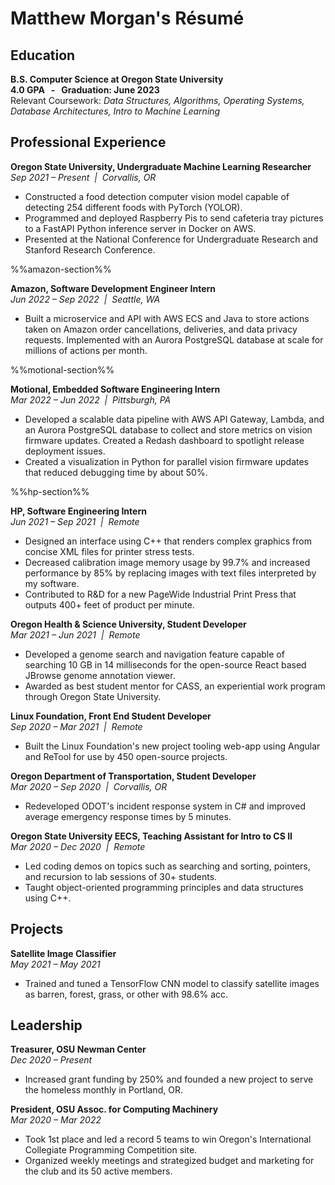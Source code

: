 # Matthew Morgan's Résumé

## Education

**B.S. Computer Science at Oregon State University**<br>
**4.0 GPA &nbsp; - &nbsp; Graduation: June 2023**<br>
Relevant Coursework: *Data Structures, Algorithms, Operating Systems, Database Architectures, Intro to Machine Learning*

## Professional Experience

**Oregon State University, Undergraduate Machine Learning Researcher**<br>
*Sep 2021 – Present &nbsp;|&nbsp; Corvallis, OR*<br>
- Constructed a food detection computer vision model capable of detecting 254 different foods with PyTorch (YOLOR). 
- Programmed and deployed Raspberry Pis to send cafeteria tray pictures to a FastAPI Python inference server in Docker on AWS.
- Presented at the National Conference for Undergraduate Research and Stanford Research Conference.

%%amazon-section%%

**Amazon, Software Development Engineer Intern**<br>
*Jun 2022 – Sep 2022 &nbsp;|&nbsp; Seattle, WA*<br>
- Built a microservice and API with AWS ECS and Java to store actions taken on Amazon order cancellations, deliveries, and data privacy requests. Implemented with an Aurora PostgreSQL database at scale for millions of actions per month.

%%motional-section%%

**Motional, Embedded Software Engineering Intern**<br>
*Mar 2022 – Jun 2022 &nbsp;|&nbsp; Pittsburgh, PA*<br>
- Developed a scalable data pipeline with AWS API Gateway, Lambda, and an Aurora PostgreSQL database to collect and store metrics on vision firmware updates. Created a Redash dashboard to spotlight release deployment issues.
- Created a visualization in Python for parallel vision firmware updates that reduced debugging time by about 50%.

%%hp-section%%

**HP, Software Engineering Intern**<br>
*Jun 2021 – Sep 2021 &nbsp;|&nbsp; Remote*
- Designed an interface using C++ that renders complex graphics from concise XML files for printer stress tests.
- Decreased calibration image memory usage by 99.7% and increased performance by 85% by replacing images with text files interpreted by my software.
- Contributed to R&D for a new PageWide Industrial Print Press that outputs 400+ feet of product per minute.


**Oregon Health & Science University, Student Developer**<br>
*Mar 2021 – Jun 2021 &nbsp;|&nbsp; Remote*
- Developed a genome search and navigation feature capable of searching 10 GB in 14 milliseconds for the open-source React based JBrowse genome annotation viewer.
- Awarded as best student mentor for CASS, an experiential work program through Oregon State University.


**Linux Foundation, Front End Student Developer**<br>
*Sep 2020 – Mar 2021 &nbsp;|&nbsp; Remote*
- Built the Linux Foundation's new project tooling web-app using Angular and ReTool for use by 450 open-source projects.


**Oregon Department of Transportation, Student Developer**<br>
*Mar 2020 – Sep 2020 &nbsp;|&nbsp; Corvallis, OR*
- Redeveloped ODOT's incident response system in C# and improved average emergency response times by 5 minutes.


**Oregon State University EECS, Teaching Assistant for Intro to CS II**<br>
*Mar 2020 – Dec 2020 &nbsp;|&nbsp; Remote*
- Led coding demos on topics such as searching and sorting, pointers, and recursion to lab sessions of 30+ students.
- Taught object-oriented programming principles and data structures using C++.



## Projects
**Satellite Image Classifier**<br>
*May 2021 – May 2021*
- Trained and tuned a TensorFlow CNN model to classify satellite images as barren, forest, grass, or other with 98.6% acc.


## Leadership

**Treasurer, OSU Newman Center**<br>
*Dec 2020 – Present*
- Increased grant funding by 250% and founded a new project to serve the homeless monthly in Portland, OR.

**President, OSU Assoc. for Computing Machinery**<br>
*Mar 2020 – Mar 2022*
- Took 1st place and led a record 5 teams to win Oregon's International Collegiate Programming Competition site.
- Organized weekly meetings and strategized budget and marketing for the club and its 50 active members.
